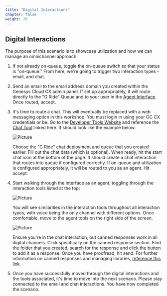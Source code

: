 ```yaml
---
title: "Digital Interactions"
chapter: false
weight: 20
---
```


## Digital Interactions

The purpose of this scenario is to showcase utilization and how we can manage an omnichannel approach.

1. If not already on-queue, toggle the on-queue switch so that your status is "on-queue." From here, we're going to trigger two interaction types - email, and chat.

2. Send an email to the email address domain you created within the Genesys Cloud CX admin panel. If set up appropriately, it will route directly to the "G Ride" Queue and to your user in the [Agent Interface](https://help.mypurecloud.com/articles/about-agent-interactions/). Once routed, accept.

3. It's time to route a chat. This will eventually be replaced with a web messaging option in this workshop. You must login in using your GC CX credentials or be. Go to the [Developer Tools Website](https://developer.genesys.cloud/) and reference the [Chat Tool](https://developer.genesys.cloud/developer-tools/#/webchat) linked here. It should look like the example below:

    ![Picture](images/DevTools_Chat.png)

    Choose the "G Ride" chat deployment and queue that you created earlier. Fill out the chat data (which is optional). When ready, hit the start chat icon at the bottom of the page. It should create a chat interaction that routes into queue if configured correctly. If on-queue and utilization is configured appropriately, it will be routed to you as an agent. Hit accept.

4. Start walking through the interface as an agent, toggling through the interaction tools listed at the top:

    ![Picture](images/Chat_Email.png)

    You will see similarities in the interaction tools throughout all interaction types, with voice being the only channel with different options. Once comfortable, move to the agent tools on the right side of the screen.

    ![Picture](images/AgentTools_Canned.png)

    Ensure you're in the chat interaction, but canned responses work in all digital channels. Click specifically on the canned response section. Find the folder that you created, search for the response and click the button to add it as a response. Once you have proofread, hit send. For further information on canned responses and managing libraries, [reference this link](https://help.mypurecloud.com/articles/about-canned-responses/).

5. Once you have successfully moved through the digital interactions and the tools associated, it's time to move into the next scenario. Please stay connected to the email and chat interactions. You have now completed the scenario.